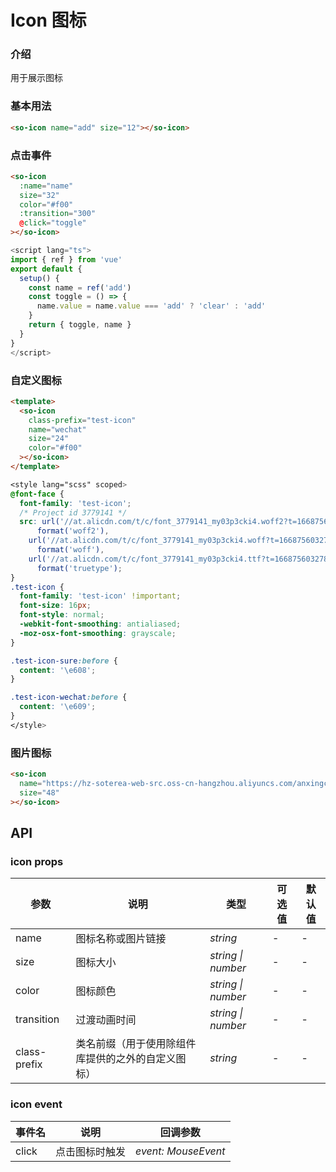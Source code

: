 # Icon 图标

### 介绍

用于展示图标

### 基本用法

```html
<so-icon name="add" size="12"></so-icon>
```

### 点击事件

```html
<so-icon
  :name="name"
  size="32"
  color="#f00"
  :transition="300"
  @click="toggle"
></so-icon>
```
```ts
<script lang="ts">
import { ref } from 'vue'
export default {
  setup() {
    const name = ref('add')
    const toggle = () => {
      name.value = name.value === 'add' ? 'clear' : 'add'
    }
    return { toggle, name }
  }
}
</script>
```

### 自定义图标

```html
<template>
  <so-icon
    class-prefix="test-icon"
    name="wechat"
    size="24"
    color="#f00"
  ></so-icon>
</template>
```
```css
<style lang="scss" scoped>
@font-face {
  font-family: 'test-icon';
  /* Project id 3779141 */
  src: url('//at.alicdn.com/t/c/font_3779141_my03p3cki4.woff2?t=1668756032788')
      format('woff2'),
    url('//at.alicdn.com/t/c/font_3779141_my03p3cki4.woff?t=1668756032788')
      format('woff'),
    url('//at.alicdn.com/t/c/font_3779141_my03p3cki4.ttf?t=1668756032788')
      format('truetype');
}
.test-icon {
  font-family: 'test-icon' !important;
  font-size: 16px;
  font-style: normal;
  -webkit-font-smoothing: antialiased;
  -moz-osx-font-smoothing: grayscale;
}

.test-icon-sure:before {
  content: '\e608';
}

.test-icon-wechat:before {
  content: '\e609';
}
</style>
```

### 图片图标

```html
<so-icon
  name="https://hz-soterea-web-src.oss-cn-hangzhou.aliyuncs.com/anxingchefu/image/backend-web/1-9.png"
  size="48"
></so-icon>
```

## API

### icon props
| 参数 | 说明 | 类型 | 可选值 | 默认值 |
| --- | --- | --- | --- | --- |
| name | 图标名称或图片链接 | _string_ | - | - |
| size | 图标大小 | _string \| number_ | - | - |
| color | 图标颜色 | _string \| number_ | - | - |
| transition | 过渡动画时间 | _string \| number_ | - | - |
| class-prefix | 类名前缀（用于使用除组件库提供的之外的自定义图标）| _string_ | - | - |

### icon event
| 事件名 | 说明 | 回调参数 |
| --- | --- | --- |
| click | 点击图标时触发 | _event: MouseEvent_ |